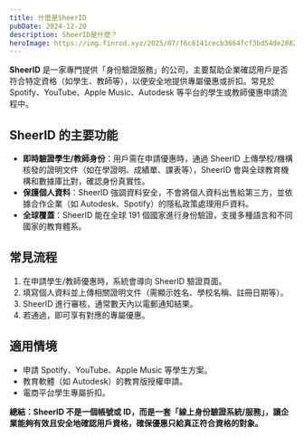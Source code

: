 ```yaml
---
title: 什麼是SheerID
pubDate: 2024-12-20
description: SheerID是什麼？
heroImage: https://img.finrod.xyz/2025/07/f6c6141cecb3664fcf3bd54de2882c27.png
---
```



**SheerID** 是一家專門提供「身份驗證服務」的公司，主要幫助企業確認用戶是否符合特定資格（如學生、教師等），以便安全地提供專屬優惠或折扣。常見於 Spotify、YouTube、Apple Music、Autodesk 等平台的學生或教師優惠申請流程中。

## SheerID 的主要功能

- **即時驗證學生/教師身份**：用戶需在申請優惠時，通過 SheerID 上傳學校/機構核發的證明文件（如在學證明、成績單、課表等），SheerID 會與全球教育機構和數據庫比對，確認身份真實性。
- **保護個人資料**：SheerID 強調資料安全，不會將個人資料出售給第三方，並依據合作企業（如 Autodesk、Spotify）的隱私政策處理用戶資料。
- **全球覆蓋**：SheerID 能在全球 191 個國家進行身份驗證，支援多種語言和不同國家的教育體系。


## 常見流程

1. 在申請學生/教師優惠時，系統會導向 SheerID 驗證頁面。
2. 填寫個人資料並上傳相關證明文件（需顯示姓名、學校名稱、註冊日期等）。
3. SheerID 進行審核，通常數天內以電郵通知結果。
4. 若通過，即可享有對應的專屬優惠。

## 適用情境

- 申請 Spotify、YouTube、Apple Music 等學生方案。
- 教育軟體（如 Autodesk）的教育版授權申請。
- 電商平台學生專屬折扣。

**總結：SheerID 不是一個帳號或 ID，而是一套「線上身份驗證系統/服務」，讓企業能夠有效且安全地確認用戶資格，確保優惠只給真正符合資格的對象。**